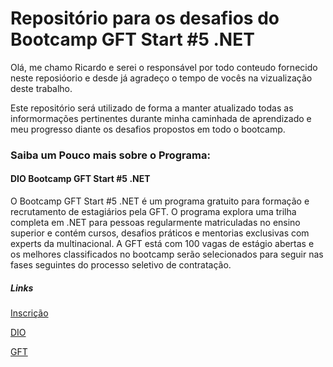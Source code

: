 # Repositório para os desafios do Bootcamp GFT Start #5 .NET

Olá, me chamo Ricardo e serei o responsável por todo conteudo fornecido neste reposióorio e desde já agradeço o tempo de vocês na vizualização deste trabalho.

Este repositório será utilizado de forma a manter atualizado todas as informormações pertinentes durante minha caminhada de aprendizado e meu progresso diante os desafios propostos em todo o bootcamp.

### Saiba um Pouco mais sobre o Programa:
#### DIO Bootcamp GFT Start #5 .NET

O Bootcamp GFT Start #5 .NET é um programa gratuito para formação e recrutamento de estagiários pela GFT. O programa explora uma trilha completa em .NET para pessoas regularmente matriculadas no ensino superior e contém cursos, desafios práticos e mentorias exclusivas com experts da multinacional. A GFT está com 100 vagas de estágio abertas e os melhores classificados no bootcamp serão selecionados para seguir nas fases seguintes do processo seletivo de contratação.

 ##### Links
 [Inscrição](https://web.dio.me/track/gft-start-5-net)
 
 [DIO](https://www.dio.me/)
 
 [GFT](https://www.gft.com/br/pt)
 
